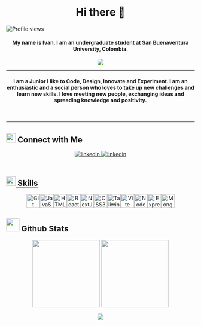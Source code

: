 <h1 align="center">Hi there 👋</h1>

![Profile views](https://komarev.com/ghpvc/?username=IGuerreroV&style=flat-square)
<h4 align="center">My name is Ivan. I am an undergraduate student at San Buenaventura University, Colombia.</h4>

<p align="center">
	<a href="https://github.com/Bouaskaoun">
		<img src="https://readme-typing-svg.herokuapp.com?lines=System+Engineer+Student;Full+Stack+Web+Developer;Freelancer;Enthusiastic;Always%20learning%20new%20things&center=true&width=380&height=45">
	</a>
</p>
<hr/>
<h4 align="center">I am a Junior  I like to Code, Design, Innovate and Experiment. I am an enthusiastic and a social person who loves to take up new challenges and learn new skills. I love meeting new people, exchanging ideas and spreading knowledge and positivity.</h4>
<br/>
<hr/>

## <img src="https://user-images.githubusercontent.com/74038190/214644145-264f4759-7633-441e-9d67-d8dda9d50d26.gif" width ="25"><b> Connect with Me</b>

<div align="center">
<a href="https://www.linkedin.com/in/iv%C3%A1n-guerrero-906689258/" target="_blank">
<img src=https://img.shields.io/badge/linkedin-%230077B5.svg?style=for-the-badge&logo=linkedin&logoColor=white alt=linkedin style="margin-bottom: 5px;" />
<a href="https://www.instagram.com/ivanfreecss?igsh=azIxZzUwNWZ5bXo4" target="_blank">
<img src=https://img.shields.io/badge/Instagram-%23E4405F.svg?style=for-the-badge&logo=Instagram&logoColor=white alt=linkedin style="margin-bottom: 5px;" />
</div>
<br/>

## <img src="https://media2.giphy.com/media/QssGEmpkyEOhBCb7e1/giphy.gif" width ="25"><b> Skills</b>

<p align="center">
<a href="https://git-scm.com/" target="_blank" rel="noreferrer"><img src="https://raw.githubusercontent.com/danielcranney/readme-generator/main/public/icons/skills/git-colored.svg" width="36" height="36" alt="Git" /></a><a href="https://developer.mozilla.org/en-US/docs/Web/JavaScript" target="_blank" rel="noreferrer"><img src="https://raw.githubusercontent.com/danielcranney/readme-generator/main/public/icons/skills/javascript-colored.svg" width="36" height="36" alt="JavaScript" /></a><a href="https://developer.mozilla.org/en-US/docs/Glossary/HTML5" target="_blank" rel="noreferrer"><img src="https://raw.githubusercontent.com/danielcranney/readme-generator/main/public/icons/skills/html5-colored.svg" width="36" height="36" alt="HTML5" /></a><a href="https://reactjs.org/" target="_blank" rel="noreferrer"><img src="https://raw.githubusercontent.com/danielcranney/readme-generator/main/public/icons/skills/react-colored.svg" width="36" height="36" alt="React" /></a><a href="https://nextjs.org/docs" target="_blank" rel="noreferrer"><img src="https://raw.githubusercontent.com/danielcranney/readme-generator/main/public/icons/skills/nextjs-colored.svg" width="36" height="36" alt="NextJs" /></a><a href="https://www.w3.org/TR/CSS/#css" target="_blank" rel="noreferrer"><img src="https://raw.githubusercontent.com/danielcranney/readme-generator/main/public/icons/skills/css3-colored.svg" width="36" height="36" alt="CSS3" /></a><a href="https://tailwindcss.com/" target="_blank" rel="noreferrer"><img src="https://raw.githubusercontent.com/danielcranney/readme-generator/main/public/icons/skills/tailwindcss-colored.svg" width="36" height="36" alt="TailwindCSS" /></a><a href="https://vitejs.dev/" target="_blank" rel="noreferrer"><img src="https://raw.githubusercontent.com/danielcranney/readme-generator/main/public/icons/skills/vite-colored.svg" width="36" height="36" alt="Vite" /></a><a href="https://nodejs.org/en/" target="_blank" rel="noreferrer"><img src="https://raw.githubusercontent.com/danielcranney/readme-generator/main/public/icons/skills/nodejs-colored.svg" width="36" height="36" alt="NodeJS" /></a><a href="https://expressjs.com/" target="_blank" rel="noreferrer"><img src="https://raw.githubusercontent.com/danielcranney/readme-generator/main/public/icons/skills/express-colored.svg" width="36" height="36" alt="Express" /></a><a href="https://www.mongodb.com/" target="_blank" rel="noreferrer"><img src="https://raw.githubusercontent.com/danielcranney/readme-generator/main/public/icons/skills/mongodb-colored.svg" width="36" height="36" alt="MongoDB" /></a>
</p>

## <img src="https://media.giphy.com/media/iY8CRBdQXODJSCERIr/giphy.gif" width="35"><b> Github Stats </b>

<p align="center">
<source href="https://github.com/AVS1508">
  <img height="180em" src="https://github-readme-stats.vercel.app/api?username=iguerrerov&show_icons=true&theme=merko"/>
  <img height="180em" src="https://github-readme-stats.vercel.app/api/top-langs/?username=iguerrerov&layout=compact&theme=dark"/>
</source>
</p>

<div align="center">
<img src=https://user-images.githubusercontent.com/74038190/229223156-0cbdaba9-3128-4d8e-8719-b6b4cf741b67.gif>
</div>



